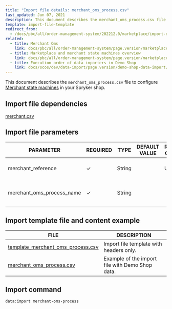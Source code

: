 ```yaml
---
title: "Import file details: merchant_oms_process.csv"
last_updated: Jun 07, 2021
description: This document describes the merchant_oms_process.csv file to configure Merchant state machines in your Spryker shop.
template: import-file-template
redirect_from:
  - /docs/pbc/all/order-management-system/202212.0/marketplace/import-data/file-details-merchant_oms_process.csv.html
related:
  - title: Merchant Oms
    link: docs/pbc/all/order-management-system/page.version/marketplace/merchant-oms.html
  - title: Marketplace and merchant state machines overview
    link: docs/pbc/all/order-management-system/page.version/marketplace/marketplace-order-management-feature-overview/marketplace-and-merchant-state-machines-overview/marketplace-and-merchant-state-machines-overview.html
  - title: Execution order of data importers in Demo Shop
    link: docs/scos/dev/data-import/page.version/demo-shop-data-import/execution-order-of-data-importers-in-demo-shop.html
---
```


This document describes the `merchant_oms_process.csv` file to configure [Merchant state machines](/docs/pbc/all/order-management-system/{{page.version}}/marketplace/marketplace-order-management-feature-overview/marketplace-and-merchant-state-machines-overview/marketplace-and-merchant-state-machines-overview.html#merchant-state-machine) in your Spryker shop.

## Import file dependencies

[merchant.csv](/docs/pbc/all/merchant-management/{{site.version}}/marketplace/import-data/file-details-merchant.csv.html)


## Import file parameters


| PARAMETER  | REQUIRED | TYPE | DEFAULT VALUE | REQUIREMENTS OR COMMENTS | DESCRIPTION   |
| --------------- | ---------- | ------- | ------------ | -------------- | ----------------------- |
| merchant_reference        | &check;             | String   |                   | Unique                       | Identifier of the merchant in the system. |
| merchant_oms_process_name | &check;             | String   |                   |                              | Name of the merchant state machine.       |


## Import template file and content example

| FILE         | DESCRIPTION       |
| ------------------------ | ------------------------ |
| [template_merchant_oms_process.csv](https://spryker.s3.eu-central-1.amazonaws.com/docs/Developer+Guide/Back-End/Data+Manipulation/Data+Ingestion/Data+Import/Data+Import+Categories/Marketplace+setup/template_merchant_oms_process.csv) | Import file template with headers only.         |
| [merchant_oms_process.csv](https://spryker.s3.eu-central-1.amazonaws.com/docs/Developer+Guide/Back-End/Data+Manipulation/Data+Ingestion/Data+Import/Data+Import+Categories/Marketplace+setup/merchant_oms_process.csv) | Example of the import file with Demo Shop data. |

## Import command

```bash
data:import merchant-oms-process
```
